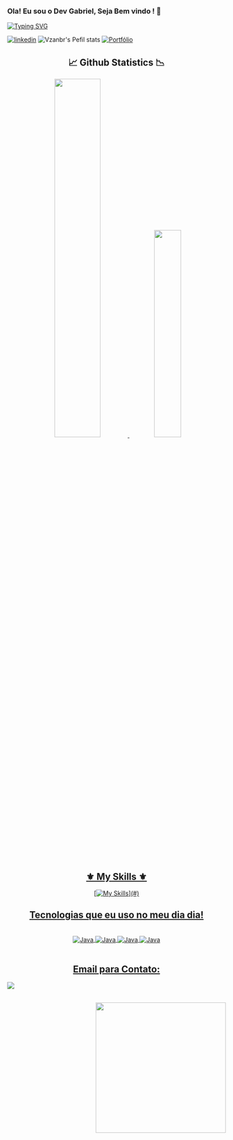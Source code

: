 ### Ola! Eu sou o Dev Gabriel, Seja Bem vindo ! 👀 

[![Typing SVG](https://readme-typing-svg.herokuapp.com/?font=Poppins&color=BD93F9&size=35&center=true&vCenter=true&width=1000&size=36&height=40&multilines=true&lines=Hello,+my+name+is+Gabriel+Lima;I'm+24+years+old;I'm+from+Caçapava,+Brazil;I'm+an+Application+Developer)](https://git.io/typing-svg)

[![linkedin](https://img.shields.io/badge/LinkedIn-0077B5?style=for-the-badge&logo=linkedin&logoColor=white)](https://www.linkedin.com/in/gabriel19br/)
![Vzanbr's Pefil stats](https://camo.githubusercontent.com/267b6e25cd6126d4cffdf412df7cbddb1dad050b05bd62847e5d12a9b2a5b071/68747470733a2f2f6b6f6d617265762e636f6d2f67687076632f3f757365726e616d653d4361726c6f73484d6f726569726138343826636f6c6f723d726564)
[![Portfólio](https://img.shields.io/badge/Meu%20Portfólio-red)](https://vzanbr.github.io/Gabriel-Lima/)


<div align="center">
<h2>📈 Github Statistics 📉</h2>
  <a href="https://github.com/vhraposo">
    
  <img width="46%" src="https://github-readme-stats.vercel.app/api?username=vzanbr&show_icons=true&theme=dracula" /> 
  <img width="35%" src="https://github-readme-stats.vercel.app/api/top-langs/?username=vzanbr&layout=compact&hide_border=true&theme=dracula" />
</div>

<div align="center">
<h2>⚜ My Skills ⚜</h2>

[![My Skills](https://skillicons.dev/icons?i=html,css,javascript,typescript,angular,java,react,postgresql,)](#)

## Tecnologias que eu uso no meu dia dia! 

<div style="display: inline_block"><br>
  <img align="center" alt="Java" src="https://img.shields.io/badge/Java-ED8B00?style=for-the-badge&logo=openjdk&logoColor=white"/>
  <img align="center" alt="Java" src="https://img.shields.io/badge/PostgreSQL-316192?style=for-the-badge&logo=postgresql&logoColor=white"/>
    <img align="center" alt="Java" src="https://img.shields.io/badge/MySQL-00000F?style=for-the-badge&logo=mysql&logoColor=white"/>
    <img align="center" alt="Java" src="https://img.shields.io/badge/Spring-6DB33F?style=for-the-badge&logo=spring&logoColor=white"/>
</div><br>

## **Email para Contato:**
<p align ="left">
<a target="_blank" href="mailto:gabriecvr123@gmail.com" alt="Gmail">
  <img src="https://img.shields.io/badge/Gmail-D14836?style=for-the-badge&logo=gmail&logoColor=white" </a>
</p>
  <br>
<img align="right" width="300" src="https://i2.wp.com/allhtaccess.info/wp-content/uploads/2018/03/programming.gif?fit=1281%2C716&ssl=1" />
